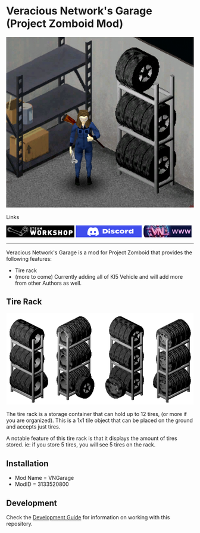 # Veracious Network's Garage (Project Zomboid Mod)

![VN Garage Tire Rack](workshop/preview.png)

Links

[![VN Garage on Steam Workshop](docs/images/btn-steam.png)](https://steamcommunity.com/sharedfiles/filedetails/?id=3133520800)
[![Veracious Network Discord](docs/images/btn-discord.png)](https://discord.gg/9CWsDncg7w)
[![Veracious Network Web](docs/images/btn-vn.png)](https://www.veraciousnetwork.com)

---

Veracious Network's Garage is a mod for Project Zomboid that provides the following features:

* Tire rack
* (more to come)  Currently adding all of KI5 Vehicle and will add more from other Authors as well. 

## Tire Rack

![Tire Rack](docs/images/preview-tirerack.png)

The tire rack is a storage container that can hold up to 12 tires, (or more if you are organized).
This is a 1x1 tile object that can be placed on the ground and accepts just tires.

A notable feature of this tire rack is that it displays the amount of tires stored.
ie: if you store 5 tires, you will see 5 tires on the rack.

## Installation

* Mod Name = VNGarage
* ModID = 3133520800

## Development

Check the [Development Guide](DEVELOPMENT.md) for information on working with this repository.
